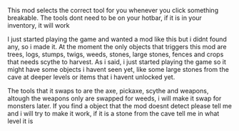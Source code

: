 This mod selects the correct tool for you whenever you click something breakable.
The tools dont need to be on your hotbar, if it is in your inventory, it will work

I just started playing the game and wanted a mod like this but i didnt found any, so i made it.
At the moment the only objects that triggers this mod are trees, logs, stumps, twigs, weeds,  stones, large stones, fences and crops that needs scythe to harvest.
As i said, i just started playing the game so it might have some objects i havent seen yet, like some large stones from the cave at deeper levels or items that i havent unlocked yet.

The tools that it swaps to are the axe, pickaxe, scythe and weapons, altough the weapons only are swapped for weeds, i will make it swap for monsters later.
If you find a object that the mod doesnt detect please tell me and  i will try to make it work, if it is a stone from the cave tell me in what level it is
